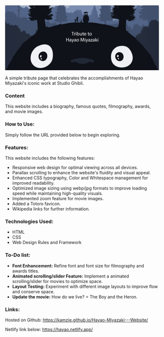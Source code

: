 ![Header](./BannerTotoro.png)

A simple tribute page that celebrates the accomplishments of Hayao Miyazaki's iconic work at Studio Ghibli.

### Content

This website includes a biography, famous quotes, filmography, awards, and movie images.

### How to Use:

Simply follow the URL provided below to begin exploring.

### Features:

This website includes the following features:

- Responsive web design for optimal viewing across all devices.
- Parallax scrolling to enhance the website's fluidity and visual appeal.
- Enhanced CSS typography, Color and Whitespace management for improved readability.
- Optimized image sizing using webp/jpg formats to improve loading speed while maintaining high-quality visuals.
- Implemented zoom feature for movie images.
- Added a Totoro favicon.
- Wikipedia links for further information.

### Technologies Used:

- HTML
- CSS
- Web Design Rules and Framework

### To-Do list:

- **Font Enhancement:** Refine font and font size for filmography and awards titles.
- **Animated scrolling/slider Feature:** Implement a animated scrolling/slider for movies to optimize space.
- **Layout Testing:** Experiment with different image layouts to improve flow and conserve space.
- **Update the movie:** How do we live? = The Boy and the Heron.

### Links:

Hosted on Github: https://kamzie.github.io/Hayao-Miyazaki---Website/

Netlify link below: https://hayao.netlify.app/
